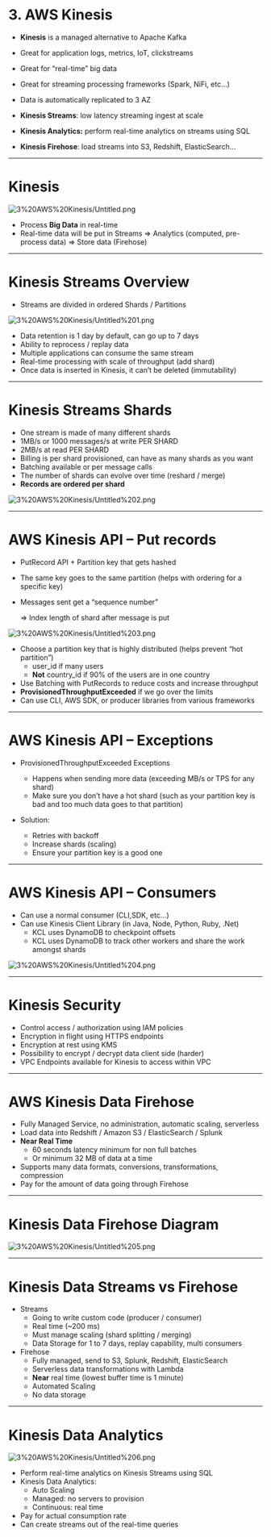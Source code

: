 # 3. AWS Kinesis

- **Kinesis** is a managed alternative to Apache Kafka
- Great for application logs, metrics, IoT, clickstreams
- Great for “real-time” big data
- Great for streaming processing frameworks (Spark, NiFi, etc…)
- Data is automatically replicated to 3 AZ

- **Kinesis Streams**: low latency streaming ingest at scale
- **Kinesis Analytics:** perform real-time analytics on streams using SQL
- **Kinesis Firehose**: load streams into S3, Redshift, ElasticSearch…

---

# Kinesis

![3%20AWS%20Kinesis/Untitled.png](3%20AWS%20Kinesis/Untitled.png)

- Process **Big Data** in real-time
- Real-time data will be put in Streams ⇒ Analytics (computed, pre-process data) ⇒ Store data (Firehose)

---

# Kinesis Streams Overview

- Streams are divided in ordered Shards / Partitions

![3%20AWS%20Kinesis/Untitled%201.png](3%20AWS%20Kinesis/Untitled%201.png)

- Data retention is 1 day by default, can go up to 7 days
- Ability to reprocess / replay data
- Multiple applications can consume the same stream
- Real-time processing with scale of throughput (add shard)
- Once data is inserted in Kinesis, it can’t be deleted (immutability)

---

# Kinesis Streams Shards

- One stream is made of many different shards
- 1MB/s or 1000 messages/s at write PER SHARD
- 2MB/s at read PER SHARD
- Billing is per shard provisioned, can have as many shards as you want
- Batching available or per message calls
- The number of shards can evolve over time (reshard / merge)
- **Records are ordered per shard**

![3%20AWS%20Kinesis/Untitled%202.png](3%20AWS%20Kinesis/Untitled%202.png)

---

# AWS Kinesis API – Put records

- PutRecord API + Partition key that gets hashed
- The same key goes to the same partition (helps with ordering for a specific key)
- Messages sent get a “sequence number”

    ⇒ Index length of shard after message is put

![3%20AWS%20Kinesis/Untitled%203.png](3%20AWS%20Kinesis/Untitled%203.png)

- Choose a partition key that is highly distributed (helps prevent “hot partition”)
    - user_id if many users
    - **Not** country_id if 90% of the users are in one country
- Use Batching with PutRecords to reduce costs and increase throughput
- **ProvisionedThroughputExceeded** if we go over the limits
- Can use CLI, AWS SDK, or producer libraries from various frameworks

---

# AWS Kinesis API – Exceptions

- ProvisionedThroughputExceeded Exceptions
    - Happens when sending more data (exceeding MB/s or TPS for any shard)
    - Make sure you don’t have a hot shard (such as your partition key is bad and too much data goes to that partition)

- Solution:
    - Retries with backoff
    - Increase shards (scaling)
    - Ensure your partition key is a good one

---

# AWS Kinesis API – Consumers

- Can use a normal consumer (CLI,SDK, etc…)
- Can use Kinesis Client Library (in Java, Node, Python, Ruby, .Net)
    - KCL uses DynamoDB to checkpoint offsets
    - KCL uses DynamoDB to track other workers and share the work amongst shards

![3%20AWS%20Kinesis/Untitled%204.png](3%20AWS%20Kinesis/Untitled%204.png)

---

# Kinesis Security

- Control access / authorization using IAM policies
- Encryption in flight using HTTPS endpoints
- Encryption at rest using KMS
- Possibility to encrypt / decrypt data client side (harder)
- VPC Endpoints available for Kinesis to access within VPC

---

# AWS Kinesis Data Firehose

- Fully Managed Service, no administration, automatic scaling, serverless
- Load data into Redshift / Amazon S3 / ElasticSearch / Splunk
- **Near Real Time**
    - 60 seconds latency minimum for non full batches
    - Or minimum 32 MB of data at a time
- Supports many data formats, conversions, transformations, compression
- Pay for the amount of data going through Firehose

---

# Kinesis Data Firehose Diagram

![3%20AWS%20Kinesis/Untitled%205.png](3%20AWS%20Kinesis/Untitled%205.png)

---

# Kinesis Data Streams vs Firehose

- Streams
    - Going to write custom code (producer / consumer)
    - Real time (~200 ms)
    - Must manage scaling (shard splitting / merging)
    - Data Storage for 1 to 7 days, replay capability, multi consumers
- Firehose
    - Fully managed, send to S3, Splunk, Redshift, ElasticSearch
    - Serverless data transformations with Lambda
    - **Near** real time (lowest buffer time is 1 minute)
    - Automated Scaling
    - No data storage

---

# Kinesis Data Analytics

![3%20AWS%20Kinesis/Untitled%206.png](3%20AWS%20Kinesis/Untitled%206.png)

- Perform real-time analytics on Kinesis Streams using SQL
- Kinesis Data Analytics:
    - Auto Scaling
    - Managed: no servers to provision
    - Continuous: real time
- Pay for actual consumption rate
- Can create streams out of the real-time queries
